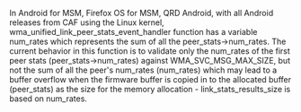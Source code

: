 In Android for MSM, Firefox OS for MSM, QRD Android, with all Android releases from CAF using the Linux kernel, wma_unified_link_peer_stats_event_handler function has a variable num_rates which represents the sum of all the peer_stats->num_rates. The current behavior in this function is to validate only the num_rates of the first peer stats (peer_stats->num_rates) against WMA_SVC_MSG_MAX_SIZE, but not the sum of all the peer's num_rates (num_rates) which may lead to a buffer overflow when the firmware buffer is copied in to the allocated buffer (peer_stats) as the size for the memory allocation - link_stats_results_size is based on num_rates.